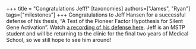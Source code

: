 +++
title = "Congratulations Jeff!"
[taxonomies]
authors=["James", "Ryan"]
tags=["milestones"]
+++
Congratulations to Jeff Hansen for a successful defense of his thesis, “A Test of the Pioneer Factor Hypothesis for Silent Gene Activation”. Watch [a recording of his defense here](https://wustl.box.com/s/7b7mqmcr3c8ljxxkfagp3d1bbj88rzau). Jeff is an MSTP student and will be returning to the clinic for the final two years of Medical School, so we still hope to see him around!
